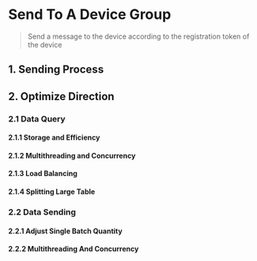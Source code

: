 # Send To A Device Group
> Send a message to the device according to the registration token of the device

## 1. Sending Process


## 2. Optimize Direction

### 2.1 Data Query

#### 2.1.1 Storage and Efficiency



#### 2.1.2 Multithreading and Concurrency



#### 2.1.3 Load Balancing



#### 2.1.4 Splitting Large Table



### 2.2 Data Sending

#### 2.2.1 Adjust Single Batch Quantity



#### 2.2.2 Multithreading And Concurrency